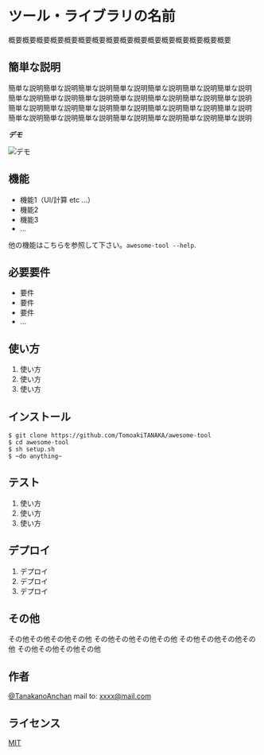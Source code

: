 # ツール・ライブラリの名前

概要概要概要概要概要概要概要概要概要概要概要概要概要概要概要概要

## 簡単な説明

簡単な説明簡単な説明簡単な説明簡単な説明簡単な説明簡単な説明簡単な説明
簡単な説明簡単な説明簡単な説明簡単な説明簡単な説明簡単な説明簡単な説明
簡単な説明簡単な説明簡単な説明簡単な説明簡単な説明簡単な説明簡単な説明
簡単な説明簡単な説明簡単な説明簡単な説明簡単な説明簡単な説明簡単な説明

***デモ***

![デモ](https://image-url.gif)

## 機能

- 機能1（UI/計算 etc ...）
- 機能2
- 機能3
- ...

他の機能はこちらを参照して下さい。`awesome-tool --help`.

## 必要要件

- 要件
- 要件
- 要件
- ...

## 使い方

1. 使い方
2. 使い方
3. 使い方

## インストール

```
$ git clone https://github.com/TomoakiTANAKA/awesome-tool
$ cd awesome-tool
$ sh setup.sh
$ ~do anything~
```

## テスト

1. 使い方
2. 使い方
3. 使い方

## デプロイ

1. デプロイ
2. デプロイ
3. デプロイ

## その他

その他その他その他その他
その他その他その他その他
その他その他その他その他
その他その他その他その他

## 作者

[@TanakanoAnchan](https://twitter.com/TanakanoAnchan)
mail to: xxxx@mail.com

## ライセンス

[MIT](http://TomoakiTANAKA.mit-license.org)</blockquote>







